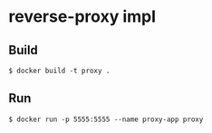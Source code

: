 # reverse-proxy impl

## Build

```
$ docker build -t proxy .
```

## Run

```
$ docker run -p 5555:5555 --name proxy-app proxy
```
